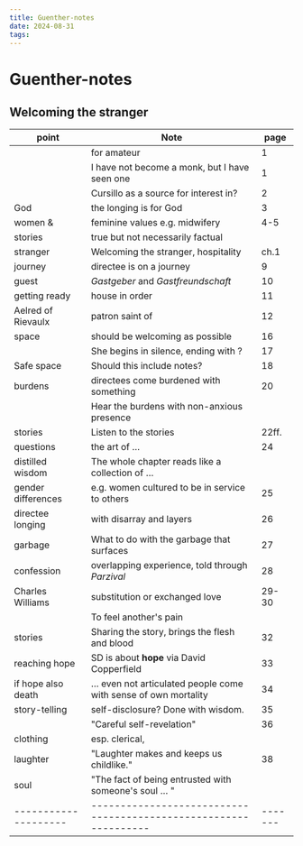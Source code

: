 ```yaml
---
title: Guenther-notes
date: 2024-08-31
tags: 
---
```

# Guenther-notes
## Welcoming the stranger
| point              | Note                                                           | page  |
|--------------------|----------------------------------------------------------------|-------|
|                    | for amateur                                                    | 1     |
|                    | I have not become a monk, but I have seen one                  | 1     |
|                    | Cursillo as a source for interest in?                          | 2     |
| God                | the longing is for God                                         | 3     |
| women &            | feminine values e.g. midwifery                                 | 4-5   |
| stories            | true but not necessarily factual                               |       |
| stranger           | Welcoming the stranger, hospitality                            | ch.1  |
| journey            | directee is on a journey                                       | 9     |
| guest              | *Gastgeber* and *Gastfreundschaft*                             | 10    |
| getting ready      | house in order                                                 | 11    |
| Aelred of Rievaulx | patron saint of                                                | 12    |
| space              | should be welcoming as possible                                | 16    |
|                    | She begins in silence, ending with ?                           | 17    |
| Safe space         | Should this include notes?                                     | 18    |
| burdens            | directees come burdened with something                         | 20    |
|                    | Hear the burdens with non-anxious presence                     |       |
| stories            | Listen to the stories                                          | 22ff. |
| questions          | the art of …                                                   | 24    |
| distilled wisdom   | The whole chapter reads like a collection of …                 |       |
| gender differences | e.g. women cultured to be in service to others                 | 25    |
| directee longing   | with disarray and layers                                       | 26    |
| garbage            | What to do with the garbage that surfaces                      | 27    |
| confession         | overlapping experience, told through *Parzival*                | 28    |
| Charles Williams   | substitution or exchanged love                                 | 29-30 |
|                    | To feel another's pain                                         |       |
| stories            | Sharing the story, brings the flesh and blood                  | 32    |
| reaching hope      | SD is about **hope** via David Copperfield                     | 33    |
| if hope also death | … even not articulated people come with sense of own mortality | 34    |
| story-telling      | self-disclosure? Done with wisdom.                             | 35    |
|                    | "Careful self-revelation"                                      | 36    |
| clothing           | esp. clerical,                                                 |       |
| laughter           | "Laughter makes and keeps us childlike."                       | 38    |
| soul               | "The fact of being entrusted with someone's soul … "           |       |
|--------------------|----------------------------------------------------------------|-------|



